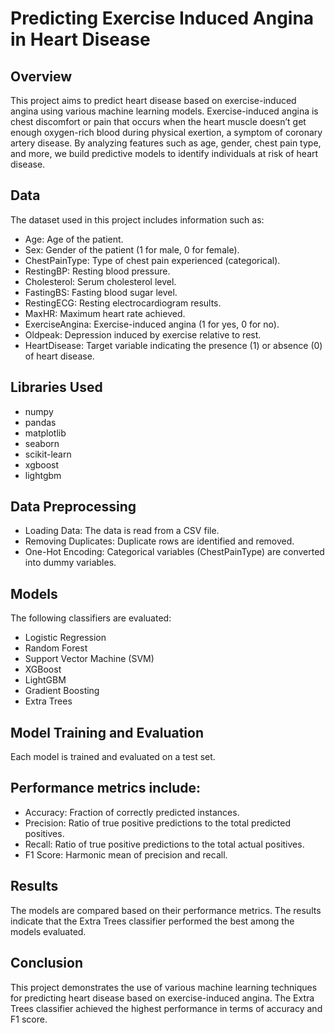# Predicting Exercise Induced Angina in Heart Disease
## Overview
This project aims to predict heart disease based on exercise-induced angina using various machine learning models. Exercise-induced angina is chest discomfort or pain that occurs when the heart muscle doesn’t get enough oxygen-rich blood during physical exertion, a symptom of coronary artery disease. By analyzing features such as age, gender, chest pain type, and more, we build predictive models to identify individuals at risk of heart disease.

## Data
The dataset used in this project includes information such as:

- Age: Age of the patient.
- Sex: Gender of the patient (1 for male, 0 for female).
- ChestPainType: Type of chest pain experienced (categorical).
- RestingBP: Resting blood pressure.
- Cholesterol: Serum cholesterol level.
- FastingBS: Fasting blood sugar level.
- RestingECG: Resting electrocardiogram results.
- MaxHR: Maximum heart rate achieved.
- ExerciseAngina: Exercise-induced angina (1 for yes, 0 for no).
- Oldpeak: Depression induced by exercise relative to rest.
- HeartDisease: Target variable indicating the presence (1) or absence (0) of heart disease.

## Libraries Used
- numpy
- pandas
- matplotlib
- seaborn
- scikit-learn
- xgboost
- lightgbm

## Data Preprocessing
- Loading Data: The data is read from a CSV file.
- Removing Duplicates: Duplicate rows are identified and removed.
- One-Hot Encoding: Categorical variables (ChestPainType) are converted into dummy variables.

## Models
The following classifiers are evaluated:
- Logistic Regression
- Random Forest
- Support Vector Machine (SVM)
- XGBoost
- LightGBM
- Gradient Boosting
- Extra Trees

## Model Training and Evaluation
Each model is trained and evaluated on a test set. 

## Performance metrics include:
- Accuracy: Fraction of correctly predicted instances.
- Precision: Ratio of true positive predictions to the total predicted positives.
- Recall: Ratio of true positive predictions to the total actual positives.
- F1 Score: Harmonic mean of precision and recall.

## Results
The models are compared based on their performance metrics. The results indicate that the Extra Trees classifier performed the best among the models evaluated.

## Conclusion
This project demonstrates the use of various machine learning techniques for predicting heart disease based on exercise-induced angina. The Extra Trees classifier achieved the highest performance in terms of accuracy and F1 score.
